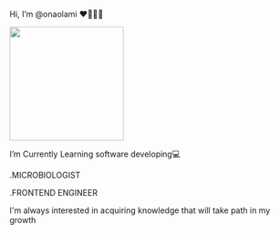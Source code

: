   Hi, I’m @onaolami ❤️👩‍💻👋



<img src=https://user-images.githubusercontent.com/114405599/198691020-d746730e-e43a-4c96-b117-a3f6ff735e4c.jpeg width= "200" height="200"/>







  I’m Currently Learning software developing💻

  .MICROBIOLOGIST

  .FRONTEND ENGINEER 
  
 I'm always interested in acquiring knowledge that will take path in my growth


<!---
onaolami/onaolami is a ✨ special ✨ repository because its `README.md` (this file) appears on your GitHub profile.
You can click the Preview link to take a look at your changes.
--->
